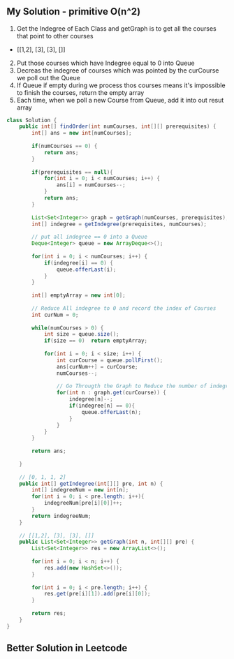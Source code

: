 # 



## My Solution - primitive O(n^2)

1. Get the Indegree of Each Class and getGraph is to get all the courses that point to other courses
- [[1,2], [3], [3], []]
2. Put those courses which have Indegree equal to 0 into Queue
3. Decreas the indegree of courses which was pointed by the curCourse we poll out the Queue
4. If Queue if empty during we process thos courses means it's impossible to finish the courses, return the empty array
5. Each time, when we poll a new Course from Queue, add it into out resut array

```java
class Solution {
    public int[] findOrder(int numCourses, int[][] prerequisites) {
        int[] ans = new int[numCourses];
        
        if(numCourses == 0) {
            return ans;
        }
        
        if(prerequisites == null){
            for(int i = 0; i < numCourses; i++) {
                ans[i] = numCourses--;
            }
            return ans;
        }
        
        List<Set<Integer>> graph = getGraph(numCourses, prerequisites);
        int[] indegree = getIndegree(prerequisites, numCourses);
        
        // put all indegree == 0 into a Queue
        Deque<Integer> queue = new ArrayDeque<>();
        
        for(int i = 0; i < numCourses; i++) {
            if(indegree[i] == 0) {
                queue.offerLast(i);
            }
        }
        
        int[] emptyArray = new int[0];
        
        // Reduce All indegree to 0 and record the index of Courses
        int curNum = 0;
        
        while(numCourses > 0) {
            int size = queue.size();
            if(size == 0)  return emptyArray;
            
            for(int i = 0; i < size; i++) {
                int curCourse = queue.pollFirst();
                ans[curNum++] = curCourse;
                numCourses--;
                
                // Go Througth the Graph to Reduce the number of indegree which curCourse point to
                for(int n : graph.get(curCourse)) {
                    indegree[n]--;
                    if(indegree[n] == 0){
                        queue.offerLast(n);
                    }
                }   
            }
        }
        
        return ans;
        
    }
    
    // [0, 1, 1, 2]
    public int[] getIndegree(int[][] pre, int n) {
        int[] indegreeNum = new int[n];
        for(int i = 0; i < pre.length; i++){
            indegreeNum[pre[i][0]]++;
        }
        return indegreeNum;
    }
    
    // [[1,2], [3], [3], []]
    public List<Set<Integer>> getGraph(int n, int[][] pre) {
        List<Set<Integer>> res = new ArrayList<>();
        
        for(int i = 0; i < n; i++) {
            res.add(new HashSet<>());
        }
        
        for(int i = 0; i < pre.length; i++) {
            res.get(pre[i][1]).add(pre[i][0]);
        }
        
        return res;
    }
}
```

## Better Solution in Leetcode
